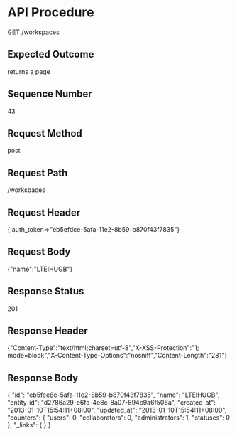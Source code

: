# API Procedure
GET /workspaces
## Expected Outcome
returns a page
## Sequence Number
43
## Request Method
post
## Request Path
/workspaces
## Request Header
{:auth_token=>"eb5efdce-5afa-11e2-8b59-b870f43f7835"}
## Request Body
{"name":"LTEIHUGB"}

## Response Status
201
## Response Header
{"Content-Type":"text/html;charset=utf-8","X-XSS-Protection":"1; mode=block","X-Content-Type-Options":"nosniff","Content-Length":"281"}

## Response Body
{
  "id": "eb5fee8c-5afa-11e2-8b59-b870f43f7835",
  "name": "LTEIHUGB",
  "entity_id": "d2786a29-e6fa-4e8c-8a07-894c9a6f506a",
  "created_at": "2013-01-10T15:54:11+08:00",
  "updated_at": "2013-01-10T15:54:11+08:00",
  "counters": {
    "users": 0,
    "collaborators": 0,
    "administrators": 1,
    "statuses": 0
  },
  "_links": {
  }
}
